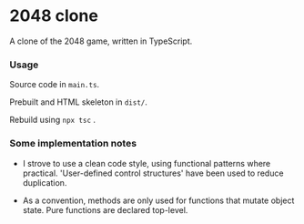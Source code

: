 # 2048 clone

A clone of the 2048 game, written in TypeScript.

### Usage

Source code in `main.ts`.

Prebuilt and HTML skeleton in `dist/`.

Rebuild using `npx tsc` .

### Some implementation notes

- I strove to use a clean code style, using functional patterns where practical. 'User-defined control structures' have been used to reduce duplication.

- As a convention, methods are only used for functions that mutate object state. Pure functions are declared top-level.
